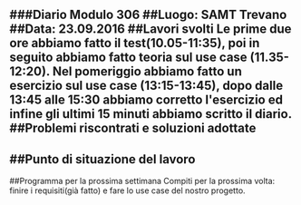 ###Diario Modulo 306
##Luogo: SAMT Trevano
##Data: 23.09.2016
##Lavori svolti
Le prime due ore abbiamo fatto il test(10.05-11:35), poi in seguito abbiamo fatto teoria sul use case (11.35-12:20). Nel pomeriggio abbiamo fatto un esercizio sul use case (13:15-13:45), dopo dalle 13:45 alle 15:30 abbiamo corretto l'esercizio ed infine gli ultimi 15 minuti abbiamo scritto il diario.
##Problemi riscontrati e soluzioni adottate
-
##Punto di situazione del lavoro
-
##Programma per la prossima settimana
Compiti per la prossima volta: finire i requisiti(già fatto) e fare lo use case del nostro progetto.